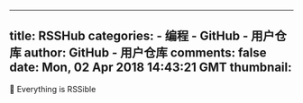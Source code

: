 
---
title: RSSHub
categories: 
    - 编程
    - GitHub - 用户仓库
author: GitHub - 用户仓库
comments: false
date: Mon, 02 Apr 2018 14:43:21 GMT
thumbnail: 
---

<div>   
🍰 Everything is RSSible  
</div>
            
